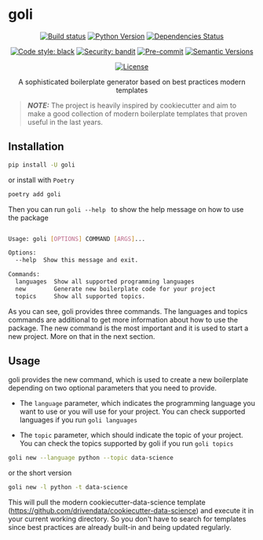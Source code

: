 # goli

<div align="center">

[![Build status](https://github.com/nidhaloff/goli/workflows/build/badge.svg?branch=master&event=push)](https://github.com/nidhaloff/goli/actions?query=workflow%3Abuild)
[![Python Version](https://img.shields.io/pypi/pyversions/goli.svg)](https://pypi.org/project/goli/)
[![Dependencies Status](https://img.shields.io/badge/dependencies-up%20to%20date-brightgreen.svg)](https://github.com/nidhaloff/goli/pulls?utf8=%E2%9C%93&q=is%3Apr%20author%3Aapp%2Fdependabot)

[![Code style: black](https://img.shields.io/badge/code%20style-black-000000.svg)](https://github.com/psf/black)
[![Security: bandit](https://img.shields.io/badge/security-bandit-green.svg)](https://github.com/PyCQA/bandit)
[![Pre-commit](https://img.shields.io/badge/pre--commit-enabled-brightgreen?logo=pre-commit&logoColor=white)](https://github.com/nidhaloff/goli/blob/master/.pre-commit-config.yaml)
[![Semantic Versions](https://img.shields.io/badge/%F0%9F%9A%80-semantic%20versions-informational.svg)](https://github.com/nidhaloff/goli/releases)

[![License](https://img.shields.io/github/license/)](https://github.com/nidhaloff/goli/blob/master/LICENSE)

A sophisticated boilerplate generator based on best practices modern templates

</div>

> **_NOTE:_**  The project is heavily inspired by cookiecutter and aim to make a good collection of modern boilerplate templates that proven useful in the last years.


## Installation

```bash
pip install -U goli
```

or install with `Poetry`

```bash
poetry add goli
```

Then you can run `goli --help ` to show the help message on how to use the package

```bash

Usage: goli [OPTIONS] COMMAND [ARGS]...

Options:
  --help  Show this message and exit.

Commands:
  languages  Show all supported programming languages
  new        Generate new boilerplate code for your project
  topics     Show all supported topics.
```
As you can see, goli provides three commands. The languages and topics commands are additional to get more information about how to use the package. The new command is the most important and it is used to start a new project. More on that in the next section.

## Usage

goli provides the new command, which is used to create a new boilerplate depending on two optional parameters that you need to provide. 

- The `language` parameter, which indicates the programming language you want to use or you will use for your project. You can check supported languages if you run `goli languages`

- The `topic` parameter, which should indicate the topic of your project. You can check the topics supported by goli if you run `goli topics`

```bash
goli new --language python --topic data-science
```
or the short version

```bash
goli new -l python -t data-science
```

This will pull the modern cookiecutter-data-science template (https://github.com/drivendata/cookiecutter-data-science) and execute it in your current working directory. So you don't have to search for templates since best practices are already built-in and being updated regularly. 
